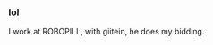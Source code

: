 ### lol
I work at ROBOPILL, with giitein, he does my bidding.

<!--![KnR](https://i.ibb.co/JQCcNh1/knr.jpg "KnR")-->
